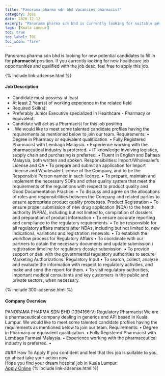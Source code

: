 ```yaml
---
title: "Panorama pharma sdn bhd Vacancies pharmacist" 
category: Jobs 
date: 2020-12-12 
excerpt: "Panorama pharma sdn bhd is currently looking for suitable person to fill in the pharmacist which positioned at Kuala Lumpur" 
tags: [Kuala Lumpur] 
toc: true 
toc_label: TOC 
toc_icon: "fire" 
--- 
```


<p>Panorama pharma sdn bhd is looking for new potential candidates to fill in for <b>pharmacist</b> position. If you currently looking for new healthcare job opportunities and qualified with the job desc, feel free to apply this job.
</p>{% include link-adsense.html %} 
<div><div><div><h4>Job Description</h4></div></div><div><div><span><div><ul><li>Candidate must possess at least</li><li>At least 2 Year(s) of working experience in the related field</li><li>Required Skill(s):</li><li>Preferably Junior Executive specialized in Healthcare - Pharmacy or equivalent.</li><li>Candidate will act as a Pharmacist for this job positing</li><li>. We would like to meet some talented candidate profiles having the requirements as mentioned below to join our team. Requirements: &#8226; Degree in Pharmacy or equivalent qualification. &#8226; Fully Registered Pharmacist with Lembaga Malaysia. &#8226; Experience working with the pharmaceutical industry is preferred. &#8226; IT knowledge involving logistics, supply chain and purchasing is preferred. &#8226; Fluent in English and Bahasa Malaysia, both written and spoken. Responsibilities: Import/Wholesaler&#8217;s License and QA &#8226; To prepare and submit an application for Import License and Wholesaler License of the Company, and to be the Responsible Person named in such license. &#8226; To prepare, maintain and implement the necessary SOPs and other quality system that meet the requirements of the regulations with respect to product quality and Good Documentation Practice. &#8226; To discuss and agree on the allocations of roles and responsibilities between the Company and related parties to ensure appropriate product quality processes. Product Registration &#8226; To ensure proper submission of new drug application (NDA) to the health authority (NPRA), including but not limited to, compilation of dossiers and preparation of product information &#8226; To ensure accurate reporting and compliance to the regulatory requirements. &#8226; To be responsible for all regulatory affairs matters after NDAs, including but not limited to, new indications, variations and registration renewals. &#8226; To establish the workflow process for Regulatory Affairs &#8226; To coordinate with our partners to obtain the necessary documents and update submission / registration timeline for regulatory dossier submission. &#8226; To provide support or deal with the governmental regulatory authorities to secure Marketing Authorizations. Regulatory Input &#8226; To search, collect, analyze and evaluate the information with respect to regulatory activities, and make and send the report for them. &#8226; To visit regulatory authorities, important medical consultants and key customers in the public and private sectors, when necessary.</li></ul></div></span></div></div></div> 
{% include 300-adsense.html %} 
<div><div><div><h4>Company Overview</h4></div></div><div><div><span><div><p>PANORAMA PHARMA SDN BHD (1394166-V) Regulatory Pharmacist We are a pharmaceutical company dealing in generics and API based in Kuala Lumpur. We would like to meet some talented candidate profiles having the requirements as mentioned below to join our team. Requirements: &#8226; Degree in Pharmacy or equivalent qualification. &#8226; Fully Registered Pharmacist with Lembaga Farmasi Malaysia. &#8226; Experience working with the pharmaceutical industry is preferred. &#8226;</p></div></span></div></div></div> 
#### How To Apply 
If you confident and feel that this job is suitable to you, go ahead take your action now. <br/> 
Hope you find your dream hospital job in Kuala Lumpur. <br/> 
<a href="https://www.jobstreet.com.my/en/job/pharmacist-4442266?jobId=jobstreet-my-job-4442266&sectionRank=16&token=0~e36f5a4f-97f0-4a91-8e90-cc207eb77f24&fr=SRP%20View%20In%20New%20Ta" class="btn btn--warning" target="_blank" rel="nofollow noopenner">Apply Online</a> 
{% include link-adsense.html %} 